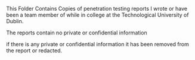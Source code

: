This Folder Contains Copies of penetration testing reports I wrote or 
have been a team member of while in college at the Technological 
University of Dublin. 

The reports contain no private or confidential information

if there is any private or confidential information it has been
removed from the report or redacted. 
